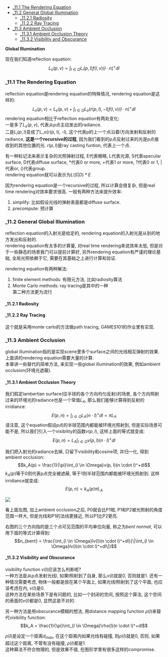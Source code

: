<!-- TOC -->

- [_11.1 The Rendering Equation](#_111-the-rendering-equation)
- [_11.2 General Global Illumination](#_112-general-global-illumination)
  - [_11.2.1 Radiosity](#_1121-radiosity)
  - [_11.2.2 Ray Tracing](#_1122-ray-tracing)
- [_11.3 Ambient Occlusion](#_113-ambient-occlusion)
  - [_11.3.1 Ambient Occlusion Theory](#_1131-ambient-occlusion-theory)
  - [_11.3.2 Visibility and Obscurance](#_1132-visibility-and-obscurance)

<!-- /TOC -->

**Global Illumination**

现在我们知道reflection equation:
$$L_o(p, v) = \int_{l \in \Omega}L_i(p, l)f(l, v)(l \cdot n)^+ dl$$

<a id="markdown-_111-the-rendering-equation" name="_111-the-rendering-equation"></a>
### _11.1 The Rendering Equation

reflection equation是rendering equation的特殊情况, rendering equation是这样的:
$$L_o(p, v) = L_e(p, v) + \int_{l \in \Omega}L_o(r(p, l), -l)f(l, v)(l \cdot n)^+dl$$
rendering equation相比于reflection equation有两处变化:  
一是多了$L_e(p, v)$, 代表从p点主动发出的radiance.  
二是$L_i(p, l)$变成了L_o(r(p, l), -l), 这个代表p的上一个点沿着l方向发射和反射的radiance, **这是一个recursive的过程**, 因为我们看到的p点反射过来的光是p点接收到的其他位置的光. $r(p, l)$是ray casting funtion, 代表上一个点.  

有一种标记法来表示复杂的光照弹射过程, E代表眼睛, L代表光源, S代表specular surface, D代表diffuse surface, $*$代表0 or more, $+$代表1 or more, $?$代表0 or 1, $|$代表or, $()$代表group.  
rendering equation就可以表示为$L(S|D)*E$

因为rendering equation是一个recursive的过程, 所以计算会很复杂, 但是real time rendering对效率要求很高. 一般有两种方法来提升效率:  
1. simplify: 比如假设光线的弹射表面都是diffuse surface.
2. precompute: 预计算

### _11.2 General Global Illumination

reflection equation的入射光是给定的, rendering equation的入射光是从别的地方发出和反射的.  
rendering equation有太多的计算量, 对real time rendering来说效率太低, 但是对于一些静态的场景我门可以提前计算好, 另外rendering equation有严谨的理论基础, 全局光照依赖于它, 需要在其基础之上进行计算和验证.

rendering equation有两种解法:  
1. finite element methods: 有限元方法, 比如radiosity算法
2. Monte Carlo methods: ray tracing是其中的一种  
第二种方法更为流行

#### _11.2.1 Radiosity

#### _11.2.2 Ray Tracing

这个就是采用monte carlo的方法做path tracing, GAMES101的作业里有实现.

### _11.3 Ambient Occlusion

global illumination指的是实现scene里多个surface之间的光线相互弹射的效果.  
上面讲的rendering equation需要大量的计算.  
本章讲一些替代的简单方法, 来实现一些global illumination的效果, 例如ambient occlusion(环境光遮蔽).

#### _11.3.1 Ambient Occlusion Theory

我们假定lambertian surface(往半球的各个方向均匀反射)的场景, 各个方向照射过来的环境光的radiance也是一个常值$L_A$, 那么我们能够计算得到反射的irridiance:
$$E(p, n) = \int_{l \in \Omega}L_A(n \cdot l)^+dl = \pi L_A$$
请注意, 这个equation假设p点的半球范围内都能被环境光照射到, 但是实际场景可能不是, 所以我们引入一个visibility的函数$v(p, l)$, 这样上面的等式就变成:
$$E(p, n) = L_A\int_{l \in \Omega}v(p, l)(n \cdot l)^+dl$$

我们把入射光的radiance去掉, 只留下visibility和cosine项, 并归一化, 得到ambient occlusion:
$$k_A(p) = \frac{1}{\pi}\int_{l \in \Omega}v(p, l)(n \cdot l)^+dl$$
$k_A(p)$等于0则代表p点完全被遮蔽, 等于1则半球范围内都能被环境光照射到.
这样irridiance就变成:
$$E(p, n) = k_A(p) \pi L_A$$

![](ambient_occlusion.png)

看上面左图, 加上ambient occlusion之后, P0就会比P1暗, P1和P2被光照射的角度范围一样大, 但是光线和P1的法线更接近, 所以P1比P2更亮.

右图的三个方向指的是三个点可见范围的平均单位向量, 称之为*bent normal*, 可以用下面的等式计算得到:
$$n_{bent} = \frac{\int_{l \in \Omega}lv(l)(n \cdot l)^+dl}{\|\int_{l \in \Omega}lv(l)(n \cdot l)^+dl\|}$$

#### _11.3.2 Visibility and Obscurance

visibility function $v(l)$应该怎么判断呢?  
一种方法是从p点发射光线l, 如果l照射到了自身, 那么$v(l)$就是0, 否则就是1. 还有一种情况需要考虑, 物体一般都是放在某个平面上, 如果光线$l$照射到了这个平面, 也应该考虑在内, $v(l)$是0.  
这种方法在某些场景下是有问题的, 比如一个封闭的空间, 按照这个算法, 这个空间的表面的$v(l)$都是0, 显然这是不对的. 

另一种方法是用obscurance模糊的想法, 用distance mapping function $\rho(l)$来替代visibility function:
$$k_A = \frac{1}{\pi}\int_{l \in \Omega}\rho(l)(n \cdot l)^+dl$$

$\rho(l)$是设定一个距离$d_{max}$, 在这个距离内如果光线有碰撞, 则$\rho(l)$就是0, 否则, 如果超过这个距离, 不管有没有碰撞, $\rho(l)$都是1.  
这种算法不符合物理的, 但是效果不错, 在图形学里有很多这样的compromise.
